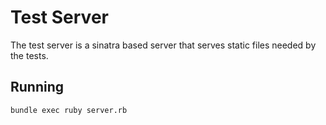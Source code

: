 # Test Server

The test server is a sinatra based server that serves static files
needed by the tests.

## Running

```sh
bundle exec ruby server.rb
```
